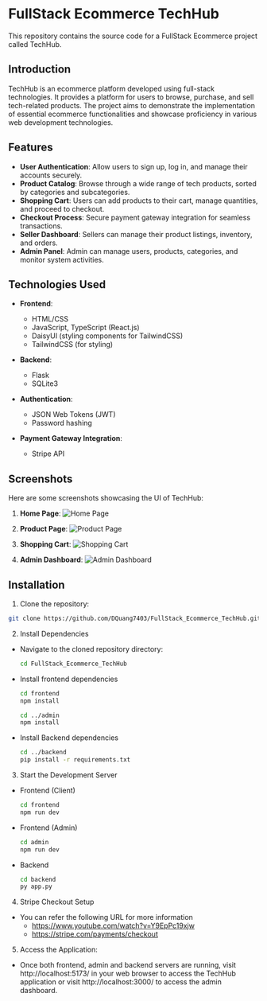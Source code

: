 
# FullStack Ecommerce TechHub

This repository contains the source code for a FullStack Ecommerce project called TechHub.

## Introduction

TechHub is an ecommerce platform developed using full-stack technologies. It provides a platform for users to browse, purchase, and sell tech-related products. The project aims to demonstrate the implementation of essential ecommerce functionalities and showcase proficiency in various web development technologies.

## Features

- **User Authentication**: Allow users to sign up, log in, and manage their accounts securely.
- **Product Catalog**: Browse through a wide range of tech products, sorted by categories and subcategories.
- **Shopping Cart**: Users can add products to their cart, manage quantities, and proceed to checkout.
- **Checkout Process**: Secure payment gateway integration for seamless transactions.
- **Seller Dashboard**: Sellers can manage their product listings, inventory, and orders.
- **Admin Panel**: Admin can manage users, products, categories, and monitor system activities.

## Technologies Used

- **Frontend**:
  - HTML/CSS
  - JavaScript, TypeScript (React.js)
  - DaisyUI (styling components for TailwindCSS)
  - TailwindCSS (for styling)

- **Backend**:
  - Flask
  - SQLite3 

- **Authentication**:
  - JSON Web Tokens (JWT)
  - Password hashing

- **Payment Gateway Integration**:
  - Stripe API

## Screenshots

Here are some screenshots showcasing the UI of TechHub:
1. **Home Page**:
![Home Page](Screenshot/HomePage.png)

2. **Product Page**:
![Product Page](Screenshot/ProductPage.png)

3. **Shopping Cart**:
![Shopping Cart](Screenshot/ShoppingCart.png)

4. **Admin Dashboard**:
![Admin Dashboard](Screenshot/AdminDashboard.png)
## Installation

1. Clone the repository:

```bash
git clone https://github.com/DQuang7403/FullStack_Ecommerce_TechHub.git
```
2. Install Dependencies
- Navigate to the cloned repository directory:
    ```bash
    cd FullStack_Ecommerce_TechHub
    ```
- Install frontend dependencies
    ```bash
    cd frontend
    npm install
    ```
    ```bash
    cd ../admin
    npm install
    ```
- Install Backend dependencies
    ```bash
    cd ../backend
    pip install -r requirements.txt
    ```
3. Start the Development Server
- Frontend (Client)
    ```bash
    cd frontend
    npm run dev
    ```
- Frontend (Admin)
    ```bash
    cd admin
    npm run dev
    ```
- Backend 
    ```bash
    cd backend
    py app.py
    ```
4. Stripe Checkout Setup
- You can refer the following URL for more information
    - https://www.youtube.com/watch?v=Y9EpPc19xjw
    - https://stripe.com/payments/checkout
5. Access the Application:
- Once both frontend, admin and backend servers are running, visit http://localhost:5173/ in your web browser to access the TechHub application or visit http://localhost:3000/ to access the admin dashboard.